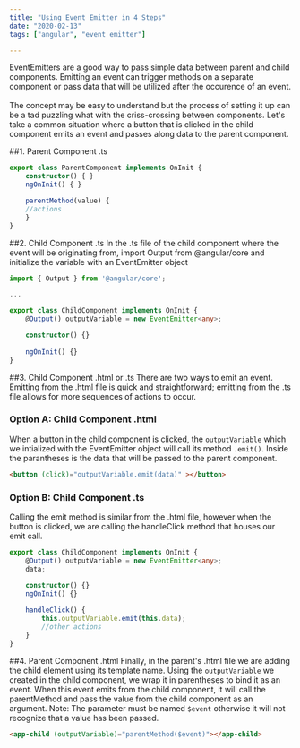 ```yaml
---
title: "Using Event Emitter in 4 Steps"
date: "2020-02-13"
tags: ["angular", "event emitter"]

---
```

EventEmitters are a good way to pass simple data between parent and child components.
Emitting an event can trigger methods on a separate component or pass data that will be utilized after the
occurence of an event.  
&nbsp;  
The concept may be easy to understand but the process of setting it up can be a tad puzzling what with the criss-crossing between
components. 
Let's take a common situation where a button that is clicked in the child component emits an event and passes along data
to the parent component.

##1. Parent Component .ts

```typescript
export class ParentComponent implements OnInit {
    constructor() { }
    ngOnInit() { }

    parentMethod(value) {
    //actions
    }
}
```

##2. Child Component .ts
In the .ts file of the child component where the event will be originating from,
import Output from @angular/core and initialize the variable with an EventEmitter object

```typescript
import { Output } from '@angular/core';

...

export class ChildComponent implements OnInit {
    @Output() outputVariable = new EventEmitter<any>;

    constructor() {}
    
    ngOnInit() {}
}

```

##3. Child Component .html or .ts
There are two ways to emit an event. Emitting from the .html file is quick and straightforward; emitting from 
the .ts file allows for more sequences of actions to occur.

### Option A: Child Component .html
When a button in the child component is clicked, the `outputVariable` which we intialized with the EventEmitter object
will call its method `.emit()`. Inside the parantheses is the data that will be passed to the parent component. 

```html
<button (click)="outputVariable.emit(data)" ></button>
```

### Option B: Child Component .ts
Calling the emit method is similar from the .html file, however when the button is clicked, we are calling
the handleClick method that houses our emit call.

```typescript
export class ChildComponent implements OnInit {
    @Output() outputVariable = new EventEmitter<any>;
    data;
    
    constructor() {}
    ngOnInit() {}

    handleClick() {
        this.outputVariable.emit(this.data);
        //other actions
    }
}
```

##4. Parent Component .html
Finally, in the parent's .html file we are adding the child element using its template name.
Using the `outputVariable` we created in the child component, we wrap it in parentheses to bind it as an event. 
When this event emits from the child component, it will call the parentMethod and pass the value from the 
child component as an argument.
Note: The parameter must be named `$event` otherwise it will not recognize that a value has been passed.

```html
<app-child (outputVariable)="parentMethod($event)"></app-child>
```